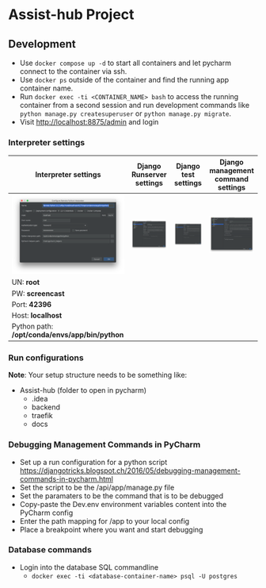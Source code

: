 # Assist-hub Project

## Development

- Use `docker compose up -d` to start all containers and let pycharm connect to the container via ssh.
- Use `docker ps` outside of the container and find the running app container name.
- Run `docker exec -ti <CONTAINER_NAME> bash` to access the running container from a second session
  and run development commands like `python manage.py createsuperuser` or `python manage.py migrate`.
- Visit [http://localhost:8875/admin](http://localhost:8875/admin) and login

### Interpreter settings

| Interpreter settings                                                        | Django Runserver settings                                                        | Django test settings                                                        | Django management command settings                                                        |
|-----------------------------------------------------------------------------|----------------------------------------------------------------------------------|-----------------------------------------------------------------------------|-------------------------------------------------------------------------------------------|
| ![alt text](./readme_files/interpreter_settings.png "Interpreter settings") | ![alt text](./readme_files/django_runserver_settings.png "Interpreter settings") | ![alt text](./readme_files/django_test_settings.png "Interpreter settings") | ![alt text](./readme_files/django_management_command_settings.png "Interpreter settings") |
| UN: **root**                                                                |                                                                                  |                                                                             |                                                                                           |
| PW: **screencast**                                                          |                                                                                  |                                                                             |                                                                                           |
| Port: **42396**                                                             |                                                                                  |                                                                             |                                                                                           |
| Host: **localhost**                                                         |                                                                                  |                                                                             |                                                                                           |
| Python path: **/opt/conda/envs/app/bin/python**                             |                                                                                  |                                                                             |                                                                                           |

### Run configurations

**Note**: Your setup structure needs to be something like:

- Assist-hub (folder to open in pycharm)
    - .idea
    - backend
    - traefik
    - docs

### Debugging Management Commands in PyCharm

- Set up a run configuration for a python script https://djangotricks.blogspot.ch/2016/05/debugging-management-commands-in-pycharm.html
- Set the script to be the /api/app/manage.py file
- Set the paramaters to be the command that is to be debugged
- Copy-paste the Dev.env environment variables content into the PyCharm config
- Enter the path mapping for /app to your local config
- Place a breakpoint where you want and start debugging

### Database commands

- Login into the database SQL commandline
    - `docker exec -ti <database-container-name> psql -U postgres`
